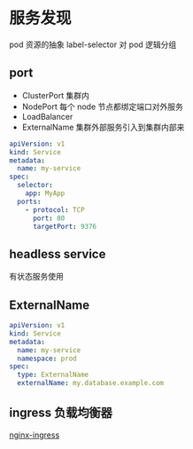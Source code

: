 # 服务发现

pod 资源的抽象 label-selector 对 pod 逻辑分组

## port

- ClusterPort 集群内
- NodePort 每个 node 节点都绑定端口对外服务
- LoadBalancer
- ExternalName 集群外部服务引入到集群内部来

```yaml
apiVersion: v1
kind: Service
metadata:
  name: my-service
spec:
  selector:
    app: MyApp
  ports:
    - protocol: TCP
      port: 80
      targetPort: 9376
```

## headless service

有状态服务使用

## ExternalName

```yaml
apiVersion: v1
kind: Service
metadata:
  name: my-service
  namespace: prod
spec:
  type: ExternalName
  externalName: my.database.example.com
```

## ingress 负载均衡器

[nginx-ingress](https://github.com/kubernetes/ingress-nginx)
